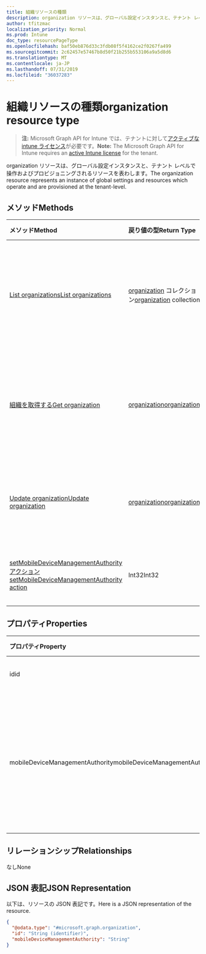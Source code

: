 ```yaml
---
title: 組織リソースの種類
description: organization リソースは、グローバル設定インスタンスと、テナント レベルで操作およびプロビジョニングされるリソースを表わします。
author: tfitzmac
localization_priority: Normal
ms.prod: Intune
doc_type: resourcePageType
ms.openlocfilehash: baf50eb876d33c3fdb08f5f4162ce2f0267fa499
ms.sourcegitcommit: 2c62457e57467b8d50f21b255b553106a9a5d8d6
ms.translationtype: MT
ms.contentlocale: ja-JP
ms.lasthandoff: 07/31/2019
ms.locfileid: "36037283"
---
```

# <a name="organization-resource-type"></a><span data-ttu-id="17bb9-103">組織リソースの種類</span><span class="sxs-lookup"><span data-stu-id="17bb9-103">organization resource type</span></span>

> <span data-ttu-id="17bb9-104">**注:** Microsoft Graph API for Intune では、テナントに対して[アクティブな intune ライセンス](https://go.microsoft.com/fwlink/?linkid=839381)が必要です。</span><span class="sxs-lookup"><span data-stu-id="17bb9-104">**Note:** The Microsoft Graph API for Intune requires an [active Intune license](https://go.microsoft.com/fwlink/?linkid=839381) for the tenant.</span></span>

<span data-ttu-id="17bb9-105">organization リソースは、グローバル設定インスタンスと、テナント レベルで操作およびプロビジョニングされるリソースを表わします。</span><span class="sxs-lookup"><span data-stu-id="17bb9-105">The organization resource represents an instance of global settings and resources which operate and are provisioned at the tenant-level.</span></span>

## <a name="methods"></a><span data-ttu-id="17bb9-106">メソッド</span><span class="sxs-lookup"><span data-stu-id="17bb9-106">Methods</span></span>
|<span data-ttu-id="17bb9-107">メソッド</span><span class="sxs-lookup"><span data-stu-id="17bb9-107">Method</span></span>|<span data-ttu-id="17bb9-108">戻り値の型</span><span class="sxs-lookup"><span data-stu-id="17bb9-108">Return Type</span></span>|<span data-ttu-id="17bb9-109">説明</span><span class="sxs-lookup"><span data-stu-id="17bb9-109">Description</span></span>|
|:---|:---|:---|
|[<span data-ttu-id="17bb9-110">List organizations</span><span class="sxs-lookup"><span data-stu-id="17bb9-110">List organizations</span></span>](../api/intune-onboarding-organization-list.md)|<span data-ttu-id="17bb9-111">[organization](../resources/intune-onboarding-organization.md) コレクション</span><span class="sxs-lookup"><span data-stu-id="17bb9-111">[organization](../resources/intune-onboarding-organization.md) collection</span></span>|<span data-ttu-id="17bb9-112">[organization](../resources/intune-onboarding-organization.md) オブジェクトのプロパティとリレーションシップをリストします。</span><span class="sxs-lookup"><span data-stu-id="17bb9-112">List properties and relationships of the [organization](../resources/intune-onboarding-organization.md) objects.</span></span>|
|[<span data-ttu-id="17bb9-113">組織を取得する</span><span class="sxs-lookup"><span data-stu-id="17bb9-113">Get organization</span></span>](../api/intune-onboarding-organization-get.md)|[<span data-ttu-id="17bb9-114">organization</span><span class="sxs-lookup"><span data-stu-id="17bb9-114">organization</span></span>](../resources/intune-onboarding-organization.md)|<span data-ttu-id="17bb9-115">[organization](../resources/intune-onboarding-organization.md) オブジェクトのプロパティとリレーションシップを読み取ります。</span><span class="sxs-lookup"><span data-stu-id="17bb9-115">Read properties and relationships of the [organization](../resources/intune-onboarding-organization.md) object.</span></span>|
|[<span data-ttu-id="17bb9-116">Update organization</span><span class="sxs-lookup"><span data-stu-id="17bb9-116">Update organization</span></span>](../api/intune-onboarding-organization-update.md)|[<span data-ttu-id="17bb9-117">organization</span><span class="sxs-lookup"><span data-stu-id="17bb9-117">organization</span></span>](../resources/intune-onboarding-organization.md)|<span data-ttu-id="17bb9-118">[organization](../resources/intune-onboarding-organization.md) オブジェクトのプロパティを更新します。</span><span class="sxs-lookup"><span data-stu-id="17bb9-118">Update the properties of a [organization](../resources/intune-onboarding-organization.md) object.</span></span>|
|[<span data-ttu-id="17bb9-119">setMobileDeviceManagementAuthority アクション</span><span class="sxs-lookup"><span data-stu-id="17bb9-119">setMobileDeviceManagementAuthority action</span></span>](../api/intune-onboarding-organization-setmobiledevicemanagementauthority.md)|<span data-ttu-id="17bb9-120">Int32</span><span class="sxs-lookup"><span data-stu-id="17bb9-120">Int32</span></span>|<span data-ttu-id="17bb9-121">モバイル デバイス管理権限の設定</span><span class="sxs-lookup"><span data-stu-id="17bb9-121">Set mobile device management authority</span></span>|

## <a name="properties"></a><span data-ttu-id="17bb9-122">プロパティ</span><span class="sxs-lookup"><span data-stu-id="17bb9-122">Properties</span></span>
|<span data-ttu-id="17bb9-123">プロパティ</span><span class="sxs-lookup"><span data-stu-id="17bb9-123">Property</span></span>|<span data-ttu-id="17bb9-124">型</span><span class="sxs-lookup"><span data-stu-id="17bb9-124">Type</span></span>|<span data-ttu-id="17bb9-125">説明</span><span class="sxs-lookup"><span data-stu-id="17bb9-125">Description</span></span>|
|:---|:---|:---|
|<span data-ttu-id="17bb9-126">id</span><span class="sxs-lookup"><span data-stu-id="17bb9-126">id</span></span>|<span data-ttu-id="17bb9-127">String</span><span class="sxs-lookup"><span data-stu-id="17bb9-127">String</span></span>|<span data-ttu-id="17bb9-128">オブジェクトの GUID。</span><span class="sxs-lookup"><span data-stu-id="17bb9-128">The GUID for the object.</span></span>|
|<span data-ttu-id="17bb9-129">mobileDeviceManagementAuthority</span><span class="sxs-lookup"><span data-stu-id="17bb9-129">mobileDeviceManagementAuthority</span></span>|[<span data-ttu-id="17bb9-130">mdmAuthority</span><span class="sxs-lookup"><span data-stu-id="17bb9-130">mdmAuthority</span></span>](../resources/intune-onboarding-mdmauthority.md)|<span data-ttu-id="17bb9-131">モバイル デバイス管理権限。</span><span class="sxs-lookup"><span data-stu-id="17bb9-131">Mobile device management authority.</span></span> <span data-ttu-id="17bb9-132">可能な値は、`unknown`、`intune`、`sccm`、`office365` です。</span><span class="sxs-lookup"><span data-stu-id="17bb9-132">Possible values are: `unknown`, `intune`, `sccm`, `office365`.</span></span>|

## <a name="relationships"></a><span data-ttu-id="17bb9-133">リレーションシップ</span><span class="sxs-lookup"><span data-stu-id="17bb9-133">Relationships</span></span>
<span data-ttu-id="17bb9-134">なし</span><span class="sxs-lookup"><span data-stu-id="17bb9-134">None</span></span>

## <a name="json-representation"></a><span data-ttu-id="17bb9-135">JSON 表記</span><span class="sxs-lookup"><span data-stu-id="17bb9-135">JSON Representation</span></span>
<span data-ttu-id="17bb9-136">以下は、リソースの JSON 表記です。</span><span class="sxs-lookup"><span data-stu-id="17bb9-136">Here is a JSON representation of the resource.</span></span>
<!-- {
  "blockType": "resource",
  "keyProperty": "id",
  "@odata.type": "microsoft.graph.organization"
}
-->
``` json
{
  "@odata.type": "#microsoft.graph.organization",
  "id": "String (identifier)",
  "mobileDeviceManagementAuthority": "String"
}
```

<!-- {
  "type": "#page.annotation",
  "suppressions": [

"Warning: Resource microsoft.graph.organization is defined in multiple files: /api-reference/v1.0/resources/intune_onboarding_organization.md, /api-reference/v1.0/resources/organization.md",

"Warning: Schema type organization has a different BaseType value microsoft.graph.directoryObject than the documentation .",

"Warning: Schema type organization has a different OpenType value False than the documentation True.",

"Warning: Resource organization has multiple declarations with mismatched OpenType declarations."

  ],

}
-->



